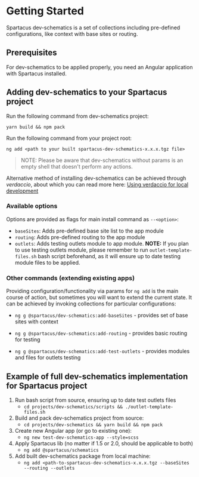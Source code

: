 # Getting Started

Spartacus dev-schematics is a set of collections including pre-defined configurations, like context with base sites or routing.

## Prerequisites

For dev-schematics to be applied properly, you need an Angular application with Spartacus installed.

## Adding dev-schematics to your Spartacus project

Run the following command from dev-schematics project:

`yarn build && npm pack`

Run the following command from your project root:

`ng add <path to your built spartacus-dev-schematics-x.x.x.tgz file>`

> NOTE: Please be aware that dev-schematics without params is an empty shell that doesn't perform any actions.

Alternative method of installing dev-schematics can be achieved through *verdaccio*, about which you can read more here: [Using verdaccio for local development](https://github.com/SAP/spartacus/tree/develop/projects/schematics#testing-update-schematic)

### Available options

Options are provided as flags for main install command as `--<option>`:

- `baseSites`: Adds pre-defined base site list to the app module
- `routing`: Adds pre-defined routing to the app module
- `outlets`: Adds testing outlets module to app module. **NOTE:** If you plan to use testing outlets module, please remember to run `outlet-template-files.sh` bash script beforehand, as it will ensure up to date testing module files to be applied. 

### Other commands (extending existing apps)

Providing configuration/functionality via params for `ng add` is the main course of action, but sometimes you will want to extend the current state. It can be achieved by invoking collections for particular configurations:

- `ng g @spartacus/dev-schematics:add-baseSites` - provides set of base sites with context 

- `ng g @spartacus/dev-schematics:add-routing` - provides basic routing for testing 

- `ng g @spartacus/dev-schematics:add-test-outlets` - provides modules and files for outlets testing


## Example of full dev-schematics implementation for Spartacus project

1. Run bash script from source, ensuring up to date test outlets files
    - `cd projects/dev-schematics/scripts && ./outlet-template-files.sh`
1. Build and pack dev-schematics project from source:
    - `cd projects/dev-schematics && yarn build && npm pack`
2. Create new Angular app (or go to existing one):
    - `ng new test-dev-schematics-app --style=scss`
3. Apply Spartacus lib (no matter if 1.5 or 2.0, should be applicable to both)
    - `ng add @spartacus/schematics`
4. Add built dev-schematics package from local machine:
    - `ng add <path-to-spartacus-dev-schematics-x.x.x.tgz --baseSites --routing --outlets`


